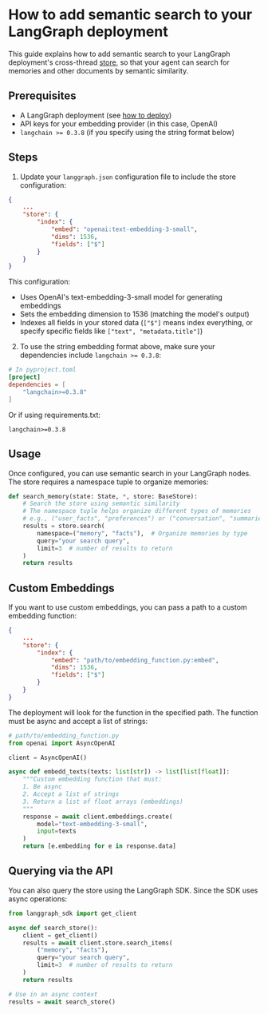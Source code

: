 # How to add semantic search to your LangGraph deployment

This guide explains how to add semantic search to your LangGraph deployment's cross-thread [store](../../concepts/persistence.md#memory-store), so that your agent can search for memories and other documents by semantic similarity.

## Prerequisites

- A LangGraph deployment (see [how to deploy](setup_pyproject.md))
- API keys for your embedding provider (in this case, OpenAI)
- `langchain >= 0.3.8` (if you specify using the string format below)

## Steps

1. Update your `langgraph.json` configuration file to include the store configuration:

```json
{
    ...
    "store": {
        "index": {
            "embed": "openai:text-embedding-3-small",
            "dims": 1536,
            "fields": ["$"]
        }
    }
}
```

This configuration:

- Uses OpenAI's text-embedding-3-small model for generating embeddings
- Sets the embedding dimension to 1536 (matching the model's output)
- Indexes all fields in your stored data (`["$"]` means index everything, or specify specific fields like `["text", "metadata.title"]`)

2. To use the string embedding format above, make sure your dependencies include `langchain >= 0.3.8`:

```toml
# In pyproject.toml
[project]
dependencies = [
    "langchain>=0.3.8"
]
```

Or if using requirements.txt:

```
langchain>=0.3.8
```

## Usage

Once configured, you can use semantic search in your LangGraph nodes. The store requires a namespace tuple to organize memories:

```python
def search_memory(state: State, *, store: BaseStore):
    # Search the store using semantic similarity
    # The namespace tuple helps organize different types of memories
    # e.g., ("user_facts", "preferences") or ("conversation", "summaries")
    results = store.search(
        namespace=("memory", "facts"),  # Organize memories by type
        query="your search query",
        limit=3  # number of results to return
    )
    return results
```

## Custom Embeddings

If you want to use custom embeddings, you can pass a path to a custom embedding function:

```json
{
    ...
    "store": {
        "index": {
            "embed": "path/to/embedding_function.py:embed",
            "dims": 1536,
            "fields": ["$"]
        }
    }
}
```

The deployment will look for the function in the specified path. The function must be async and accept a list of strings:

```python
# path/to/embedding_function.py
from openai import AsyncOpenAI

client = AsyncOpenAI()

async def embedd_texts(texts: list[str]) -> list[list[float]]:
    """Custom embedding function that must:
    1. Be async
    2. Accept a list of strings
    3. Return a list of float arrays (embeddings)
    """
    response = await client.embeddings.create(
        model="text-embedding-3-small",
        input=texts
    )
    return [e.embedding for e in response.data]
```

## Querying via the API

You can also query the store using the LangGraph SDK. Since the SDK uses async operations:

```python
from langgraph_sdk import get_client

async def search_store():
    client = get_client()
    results = await client.store.search_items(
        ("memory", "facts"),
        query="your search query",
        limit=3  # number of results to return
    )
    return results

# Use in an async context
results = await search_store()
```
